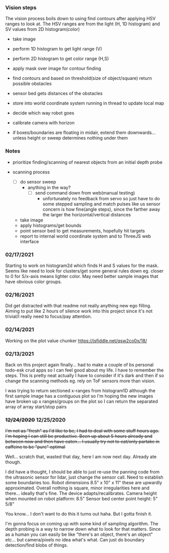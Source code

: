 ### Vision steps
The vision process boils down to using find contours after applying HSV ranges to look at. The HSV ranges are from the light (H, 1D histogram) and SV values from 2D histogram(color)
- take image
- perform 1D histogram to get light range (V)
- perform 2D histogram to get color range (H,S)
- apply mask over image for contour finding
- find contours and based on threshold(size of object/square) return possible obstacles
- sensor bed gets distances of the obstacles
- store into world coordinate system running in thread to update local map
- decide which way robot goes

- calibrate camera with horizon
- if boxes/boundaries are floating in midair, extend them downwards... unless height or sweep determines nothing under them

### Notes
- prioritize finding/scanning of nearest objects from an initial depth probe

- scanning process
  - [ ] do sensor sweep
    - anything in the way?
      - [ ] send command down from web(manual testing)
        - unfortunately no feedback from servo so just have to do some stepped sampling and  match pulses like us sensor
          concern is how fine(angle steps), since the farther away the larger the horizontal/vertical distances
  - take image
  - apply histograms/get bounds
  - point sensor bed to get measurements, hopefully hit targets
  - report to internal world coordinate system and to ThreeJS web interface

### 02/17/2021
Starting to work on histogram2d which finds H and S values for the mask.
Seems like need to look for clusters/get some general rules down eg. closer to 0 for S/x-axis means lighter color.
May need better sample images that have obvious color groups.

### 02/16/2021
Did get distracted with that readme not really anything new ego filling.
Aiming to put like 2 hours of silence work into this project since it's not trivial/I really need to focus/pay attention.

### 02/14/2021
Working on the plot value chunker
https://jsfiddle.net/qsw2co0x/18/

### 02/13/2021
Back on this project again finally... had to make a couple of bs personal todo-esk crud apps so I can feel good about my life.
I have to remember the steps.
This is pretty neat actually I have to consider if it's dark and then if so change the scanning methods eg. rely on ToF sensors more than vision.

I was trying to return sectioned x-ranges from histogram1D although the first sample image has a contiguous plot so I'm hoping the new images have broken up x ranges/groups on the plot so I can return the separated array of array start/stop pairs

### ~~12/24/2020~~ 12/25/2020
~~I'm not as "fresh" as I'd like to be, I had to deal with some stuff hours ago. I'm hoping I can still be productive.
Been up about 5 hours already and between now and then have eaten... I usually try not to eat/only partake in caffeine to be "pure" optimal~~

Well... scratch that, wasted that day, here I am now next day. Already ate though.

I did have a thought, I should be able to just re-use the panning code from the ultrasonic sensor for lidar, just change the sensor call.
Need to establish some boundaries too. Robot dimensions 8.5" x 10" x 11" these are upwardly approximated.
Overall nothing is square, minor irregularities here and there... ideally that's fine. The device adapts/recalibrates.
Camera height when mounted on robot platform: 8.5"
Sensor bed center point height: 5" 5/8"

You know... I don't want to do this it turns out haha. But I gotta finish it.

I'm gonna focus on coming up with some kind of sampling algorithm. The depth probing is a way to narrow down what to look for that matters.
Since as a human you can easily be like "there's an object, there's an object" etc... but camera/pixels no idea what's what.
Can just do boundary detection/find blobs of things.